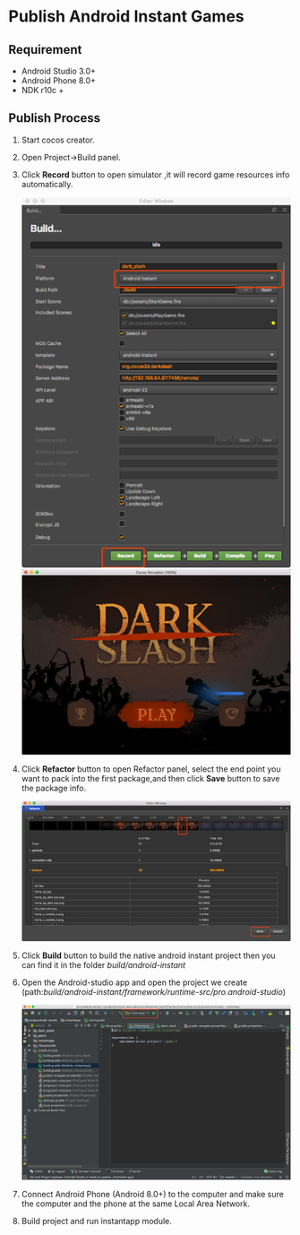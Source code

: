 # Publish Android Instant Games

## Requirement 
 - Android Studio 3.0+
 - Android Phone 8.0+
 - NDK r10c +
 
## Publish Process
 1. Start cocos creator. 
 2. Open Project->Build panel.
 3. Click **Record** button to open simulator ,it will record game resources info automatically.
 
    ![](./publish-android-instant/open-refactor.png)
    ![](./publish-android-instant/record.png)
    
 4. Click **Refactor** button to open Refactor panel, select the end point you want to pack into the first package,and then click **Save** button to save the package info.
 
    ![](./publish-android-instant/refactor.png)
    
 5. Click **Build** button to build the native android instant project then you can find it in the folder *build/android-instant*
 6. Open the Android-studio app and open the project we create (path:*build/android-instant/framework/runtime-src/pro.android-studio*)
 
    ![](./publish-android-instant/android-studio.png)
 
 7. Connect Android Phone (Android 8.0+) to the computer and make sure the computer and the phone at the same Local Area Network.
 8. Build project and run instantapp module.